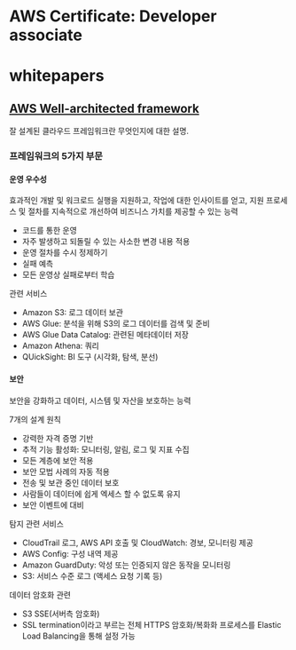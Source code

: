 # AWS Certificate: Developer associate

# whitepapers

## [AWS Well-architected framework](https://d1.awsstatic.com/whitepapers/ko_KR/architecture/AWS_Well-Architected_Framework.pdf)

잘 설계된 클라우드 프레임워크란 무엇인지에 대한 설명.

### 프레임워크의 5가지 부문

#### 운영 우수성

효과적인 개발 및 워크로드 실행을 지원하고, 작업에 대한 인사이트를 얻고, 지원 프로세스 및 절차를 지속적으로 개선하여 비즈니스 가치를 제공할 수 있는 능력

- 코드를 통한 운영
- 자주 발생하고 되돌릴 수 있는 사소한 변경 내용 적용
- 운영 절차를 수시 정제하기
- 실패 예측
- 모든 운영상 실패로부터 학습

관련 서비스
- Amazon S3: 로그 데이터 보관
- AWS Glue: 분석을 위해 S3의 로그 데이터를 검색 및 준비
- AWS Glue Data Catalog: 관련된 메타데이터 저장
- Amazon Athena: 쿼리
- QUickSight: BI 도구 (시각화, 탐색, 분선)

#### 보안

보안을 강화하고 데이터, 시스템 및 자산을 보호하는 능력

7개의 설계 원칙
- 강력한 자격 증명 기반
- 추적 기능 활성화: 모니터링, 알림, 로그 및 지표 수집
- 모든 계층에 보안 적용
- 보안 모법 사례의 자동 적용
- 전송 및 보관 중인 데이터 보호
- 사람들이 데이터에 쉽게 엑세스 할 수 없도록 유지
- 보안 이벤트에 대비

탐지 관련 서비스
- CloudTrail 로그, AWS API 호출 및 CloudWatch: 경보, 모니터링 제공
- AWS Config: 구성 내역 제공
- Amazon GuardDuty: 악성 또는 인증되지 않은 동작을 모니터링
- S3: 서비스 수준 로그 (액세스 요청 기록 등)

데이터 암호화 관련
- S3 SSE(서버측 암호화)
- SSL termination이라고 부르는 전체 HTTPS 암호화/복화화 프로세스를 Elastic Load Balancing을 통해 설정 가능

